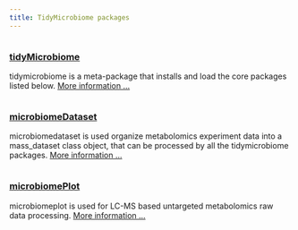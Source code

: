 ```yaml
---
title: TidyMicrobiome packages
---
```


<div class="package-section">

<div class="package-section-info">

</div>

<div class="packages">
  <div class="package">
    <img class="package-image" src="/images/tidymicrobiome_logo.png" alt=""></img>
    <div class="package-info">
      <h3><a href="https://tidymicrobiome.tidymicrobiome.org/"> tidyMicrobiome </a></h3>
      <p>tidymicrobiome is a meta-package that installs and load the core packages listed below.
      <a href="https://tidymicrobiome.tidymicrobiome.org/" aria-hidden="true">More information ...</a></p>
    </div>
    
    
  </div>
  <div class="package">
    <img class="package-image" src="/images/microbiomedataset_logo.png" alt=""></img>
    <div class="package-info">
      <h3><a href="https://microbiomedataset.tidymicrobiome.org/">microbiomeDataset</a></h3>
      <p>microbiomedataset is used organize metabolomics experiment data into a mass_dataset class object, that can be processed by all the tidymicrobiome packages. <a href="https://microbiomedataset.tidymicrobiome.org/" aria-hidden="true">More information ...</a></p>
    </div>
    
    
  </div>
  <div class="package">
    <img class="package-image" src="/images/microbiomeplot_logo.png" alt=""></img>
    <div class="package-info">
      <h3><a href="https://microbiomeplot.tidymicrobiome.org/"> microbiomePlot </a></h3>
      <p>microbiomeplot is used for LC-MS based untargeted metabolomics raw data processing. <a href="https://microbiomeplot.tidymicrobiome.org/" aria-hidden="true">More information ...</a></p>
    </div>
    

 

  
  
</div>  
</div>
</div>
